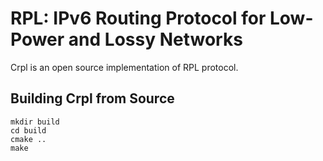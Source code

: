 # RPL: IPv6 Routing Protocol for Low-Power and Lossy Networks

Crpl is an open source implementation of RPL protocol.

## Building Crpl from Source
```
mkdir build
cd build
cmake ..
make
```
